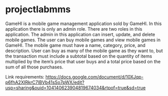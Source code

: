 # projectlabmms

GameHI is a mobile game management application sold by GameHI. In this application there is only an admin role. There are two roles in this application. The admin in this application can insert, update, and delete mobile games. The user can buy mobile games and view mobile games in GameHI. The mobile game must have a name, category, price, and description. User can buy as many of the mobile game as they want to, but the transaction must include a subtotal based on the quantity of items multiplied by the item’s price that user buys and a total price based on the sum of all those purchases.

Link requirements: https://docs.google.com/document/d/10XJqp-p6fhA2XIRkrC7IBVb41sSo7pWX/edit?usp=sharing&ouid=104140623904819674034&rtpof=true&sd=true
